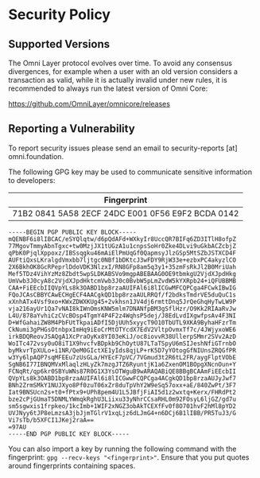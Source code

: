# Security Policy

## Supported Versions

The Omni Layer protocol evolves over time. To avoid any consensus divergences, for example when a user with an old version considers a transaction as valid, while it is actually invalid under new rules, it is recommended to always run the latest version of Omni Core:

https://github.com/OmniLayer/omnicore/releases


## Reporting a Vulnerability

To report security issues please send an email to security-reports [at] omni.foundation.

The following GPG key may be used to communicate sensitive information to developers:

| Fingerprint |
|-------------|
| 71B2 0841 5A58 2ECF 24DC  E001 0F56 E9F2 BCDA 0142 |

```
-----BEGIN PGP PUBLIC KEY BLOCK-----
mQENBF6i8lIBCAC/eSYQlqtw/d6pQdAFd+WXkyIr8UccQR7BIFq6ZD3ITlH8ofpZ
77MgovTmmyAbnTgxc+tw0MzjJX1tUGzA1u1cnpsSoHr0Zke4DLvi9uGkbACZcbjZ
qPbK0PjqlXppoxz/IBSsqgku46mAiElPmUqGf0QapmsyJlzGSp5MtSZbJSTXCD4F
AUFtiQxsLKralgdVmxbb7ljtgc0NBf1bDKtcJ3wFDY9RjW33e+ezbxPC4akyzlCO
2X6BkhOK8GcRPeprlDdoVDK3NlzxI/RN8GFp8am5q3y1+35zmFsRkJl2B0MriUah
Mef5TDz4VihYzMz8Zbdt5wpSLDKABSVo9mgpABEBAAG0OE9tbmkgU2VjdXJpdHkg
UmVwb3J0cyA8c2VjdXJpdHktcmVwb3J0c0BvbW5pLmZvdW5kYXRpb24+iQFUBBMB
CAA+FiEEcbIIQVpYLs8k3OABD1bp8rzaAUIFAl6i8lICGwMFCQPCga4FCwkIBwIG
FQoJCAsCBBYCAwECHgECF4AACgkQD1bp8rzaAULRRQf/f2bdksTmdrVE5duQuC1s
xXnhATx4Vsf9xo+KWxZDWXKUg45+2vkhsn1JV4dj6rmttDnq5JrQeGhqHyTwLW9P
vja216ayUr1Qa7vNAI8kIWnOmsKNW5mlm7DNANfpBM3gSflHzr/O9Kk2RIAaRvJw
L4U/878aYvhiCzCVcBOsp4TgmY4P4F2z4WqhsP5dej/J8EdLvdIXgwfpsAv4F3NI
D+WfGahaiZW8M4PbFUtTkpaiADfI5DjUUh5xyycT9O10TbUTL9XKA9ByhaHFzrTm
CkNumi3gPHGsOtnbpxImHq9iEoCrMtOTYcdX7EdV2VltpOvmxTf7c/4JWjyxoWE6
irkBDQReovJSAQgA1XcPraOyKx8YI03eKiJ/oc8iovvR38UllerpSMmr2SVv2AzD
WoITc472vsy0uO8iT1X9hvcfvBDpkb9ChOytU87LTaTSpyU6mSIJeshNfiGTrnbO
byMkvrTpXULo+i1NR/QeM0GIctXE1yIds8qjLP+rK5D7yYOtogGfNIUnsZRQGfPR
w3Yy6lpAQP7sqMFEEu7zUsGLa/HYEcF7pVC/7VGmud3t2R6tL2FR/aygFlptVObE
SgNB6I77IBNQMVxMlaqlzHLyZk7mzgJTZ6RyuntjK1a6ZxenOM1BOpgXNcnOun+Y
FCNqRt/qp6kr0SBYuWNs87R0G1X3YsOTWguB9wARAQABiQE8BBgBCAAmFiEEcbII
QVpYLs8k3OABD1bp8rzaAUIFAl6i8lICGwwFCQPCga4ACgkQD1bp8rzaAUJyJwf7
BNh2ZrmSMkY1NUJXyo8Pf0zuT06xZr8duTpVhY2W9eSq57oxx+aE/840ZwPt/3F7
Iat9BNSUcn2s+t0+fPtx9+UPh8pem4U1L5JBfjFiAI5d1z2wxtq+Kerx/FHRdPt2
bze2cPjGUmaT5DNMLYWmqkRghU3Liixu33yNhrCCsaRHL0m92FOsyL6ljGZ/gd7u
sm5sgwxis1frpkeo/1kcImb+1WIF2xNGZ3obAkTCEXfFv0f8O701hvF2hMl8pYD2
UVJNyy6tJP8eLmzsA3jbJjmTGlrV1xqLjz6dLJmG4+n6DCj6B1lIBB/PR5TuJ3/G
Vi7sTb/b5XFCI1JKej2raA==
=97AU
-----END PGP PUBLIC KEY BLOCK-----
```

You can also import a key by running the following command with the fingerprint: `gpg --recv-keys "<fingerprint>"`. Ensure that you put quotes around fingerprints containing spaces.
